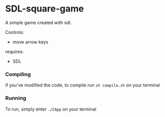 # SDL-square-game

A simple game created with sdl.

Controls:
- move arrow keys

requires:
- SDL

### Compiling
if you've modified the code, to compile run `sh compile.sh` on your terminal

### Running
To run, simply enter `./CApp` on your terminal
